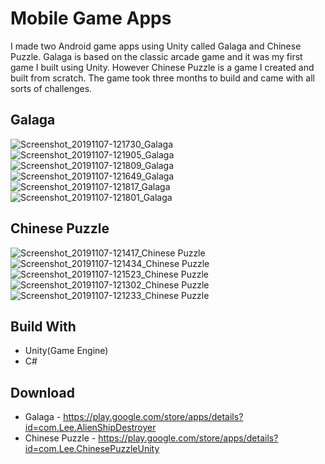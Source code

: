 # Mobile Game Apps
I made two Android game apps using Unity called Galaga and Chinese Puzzle. Galaga is based on the classic arcade game and it was my first game I built using Unity. However Chinese Puzzle is a game I created and built from scratch. The game took three months to build and came with all sorts of challenges.

## Galaga
![Screenshot_20191107-121730_Galaga](https://user-images.githubusercontent.com/13184429/68429241-8e0f1f80-0162-11ea-8912-a628fc6991a2.jpg)
![Screenshot_20191107-121905_Galaga](https://user-images.githubusercontent.com/13184429/68429243-8ea7b600-0162-11ea-90d9-047462451401.jpg)
![Screenshot_20191107-121809_Galaga](https://user-images.githubusercontent.com/13184429/68429245-8ea7b600-0162-11ea-9c33-9da58f587921.jpg)
![Screenshot_20191107-121649_Galaga](https://user-images.githubusercontent.com/13184429/68429246-8ea7b600-0162-11ea-9deb-47c887c1faec.jpg)
![Screenshot_20191107-121817_Galaga](https://user-images.githubusercontent.com/13184429/68429247-8f404c80-0162-11ea-9316-d35c2779f69d.jpg)
![Screenshot_20191107-121801_Galaga](https://user-images.githubusercontent.com/13184429/68429248-8f404c80-0162-11ea-871f-dd952b98fafa.jpg)

## Chinese Puzzle
![Screenshot_20191107-121417_Chinese Puzzle](https://user-images.githubusercontent.com/13184429/68429147-691aac80-0162-11ea-9847-3f95edb0ca52.jpg)
![Screenshot_20191107-121434_Chinese Puzzle](https://user-images.githubusercontent.com/13184429/68429148-691aac80-0162-11ea-9e9a-f23cd33c4559.jpg)
![Screenshot_20191107-121523_Chinese Puzzle](https://user-images.githubusercontent.com/13184429/68429149-691aac80-0162-11ea-90cb-7bb494fded11.jpg)
![Screenshot_20191107-121302_Chinese Puzzle](https://user-images.githubusercontent.com/13184429/68429151-69b34300-0162-11ea-96a0-24d0a7c3d15b.jpg)
![Screenshot_20191107-121233_Chinese Puzzle](https://user-images.githubusercontent.com/13184429/68429152-69b34300-0162-11ea-92d6-a28fc14b4e5f.jpg)

## Build With
* Unity(Game Engine)
* C#

## Download
* Galaga - https://play.google.com/store/apps/details?id=com.Lee.AlienShipDestroyer
* Chinese Puzzle - https://play.google.com/store/apps/details?id=com.Lee.ChinesePuzzleUnity
